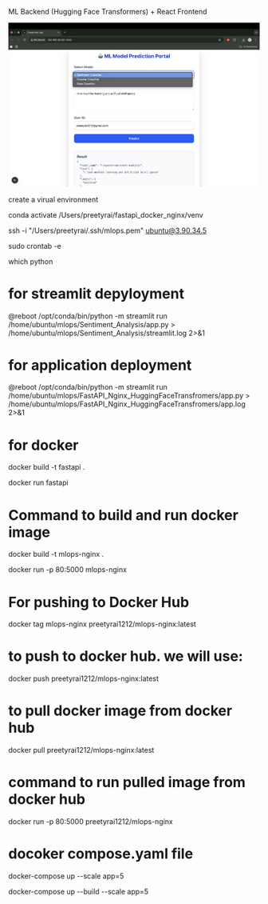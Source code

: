 
ML Backend (Hugging Face Transformers) + React Frontend

![alt text](application.png)

create a virual environment
 
conda activate /Users/preetyrai/fastapi_docker_nginx/venv


ssh -i "/Users/preetyrai/.ssh/mlops.pem" ubuntu@3.90.34.5


sudo crontab -e 

which python 

# for streamlit depyloyment
 @reboot /opt/conda/bin/python -m streamlit run /home/ubuntu/mlops/Sentiment_Analysis/app.py > /home/ubuntu/mlops/Sentiment_Analysis/streamlit.log 2>&1 


# for application deployment 
@reboot /opt/conda/bin/python -m streamlit run /home/ubuntu/mlops/FastAPI_Nginx_HuggingFaceTransfromers/app.py > /home/ubuntu/mlops/FastAPI_Nginx_HuggingFaceTransfromers/app.log 2>&1



# for docker

docker build -t fastapi .

docker run fastapi 



# Command to build and run docker image 
docker build -t mlops-nginx .

docker run -p 80:5000 mlops-nginx


# For pushing to Docker Hub 

docker tag mlops-nginx preetyrai1212/mlops-nginx:latest 

# to push to docker hub. we will use: 
docker push preetyrai1212/mlops-nginx:latest

# to pull docker image from docker hub
docker pull preetyrai1212/mlops-nginx:latest

# command to run pulled image from docker hub 
docker run -p 80:5000 preetyrai1212/mlops-nginx


# docoker compose.yaml file 
docker-compose up --scale app=5

docker-compose up --build --scale app=5 


